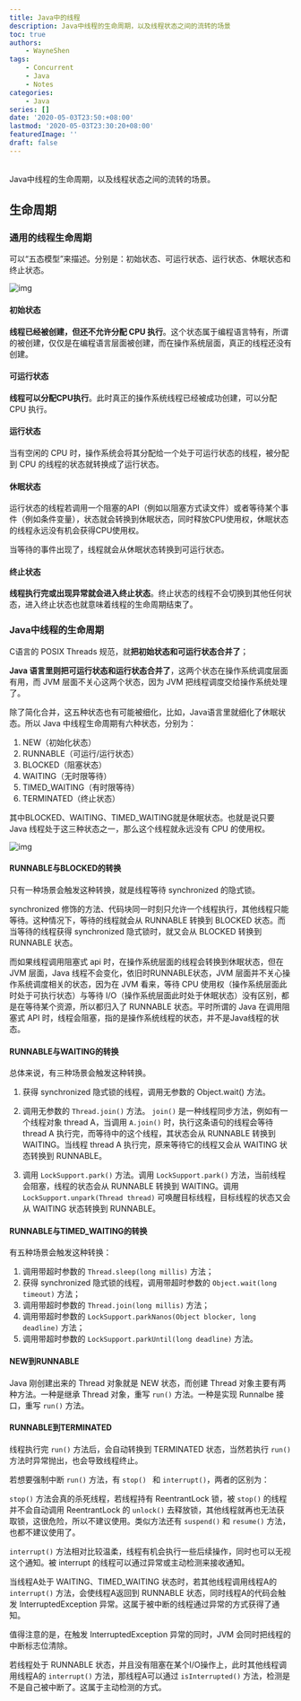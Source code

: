 ```yaml
---
title: Java中的线程
description: Java中线程的生命周期，以及线程状态之间的流转的场景
toc: true
authors: 
    - WayneShen
tags: 
    - Concurrent
    - Java
    - Notes
categories: 
    - Java
series: []
date: '2020-05-03T23:50:+08:00'
lastmod: '2020-05-03T23:30:20+08:00'
featuredImage: ''
draft: false
---
```


</br>
Java中线程的生命周期，以及线程状态之间的流转的场景。

<!--more-->

## 生命周期


### 通用的线程生命周期

可以“五态模型”来描述。分别是：初始状态、可运行状态、运行状态、休眠状态和终止状态。

![img](../../../assets/Java中的线程/9bbc6fa7fb4d631484aa953626cf6ae5.png)

#### 初始状态

**线程已经被创建，但还不允许分配 CPU 执行**。这个状态属于编程语言特有，所谓的被创建，仅仅是在编程语言层面被创建，而在操作系统层面，真正的线程还没有创建。

#### 可运行状态

**线程可以分配CPU执行**。此时真正的操作系统线程已经被成功创建，可以分配 CPU 执行。

#### 运行状态

当有空闲的 CPU 时，操作系统会将其分配给一个处于可运行状态的线程，被分配到 CPU 的线程的状态就转换成了运行状态。

#### 休眠状态

运行状态的线程若调用一个阻塞的API（例如以阻塞方式读文件）或者等待某个事件（例如条件变量），状态就会转换到休眠状态，同时释放CPU使用权，休眠状态的线程永远没有机会获得CPU使用权。

当等待的事件出现了，线程就会从休眠状态转换到可运行状态。

#### 终止状态

**线程执行完或出现异常就会进入终止状态**。终止状态的线程不会切换到其他任何状态，进入终止状态也就意味着线程的生命周期结束了。

### Java中线程的生命周期

C语言的 POSIX Threads 规范，就**把初始状态和可运行状态合并了**；

**Java 语言里则把可运行状态和运行状态合并了**，这两个状态在操作系统调度层面有用，而 JVM 层面不关心这两个状态，因为 JVM 把线程调度交给操作系统处理了。

除了简化合并，这五种状态也有可能被细化，比如，Java语言里就细化了休眠状态。所以 Java 中线程生命周期有六种状态，分别为：

1. NEW（初始化状态）
2. RUNNABLE（可运行/运行状态）
3. BLOCKED（阻塞状态）
4. WAITING（无时限等待）
5. TIMED_WAITING（有时限等待）
6. TERMINATED（终止状态）

其中BLOCKED、WAITING、TIMED_WAITING就是休眠状态。也就是说只要 Java 线程处于这三种状态之一，那么这个线程就永远没有 CPU 的使用权。

![img](../../../assets/Java中的线程/3f6c6bf95a6e8627bdf3cb621bbb7f8c.png)

#### RUNNABLE与BLOCKED的转换
只有一种场景会触发这种转换，就是线程等待 synchronized 的隐式锁。

synchronized 修饰的方法、代码块同一时刻只允许一个线程执行，其他线程只能等待。这种情况下，等待的线程就会从 RUNNABLE 转换到 BLOCKED 状态。而当等待的线程获得 synchronized 隐式锁时，就又会从 BLOCKED 转换到 RUNNABLE 状态。

而如果线程调用阻塞式 api 时，在操作系统层面的线程会转换到休眠状态，但在 JVM 层面，Java 线程不会变化，依旧时RUNNABLE状态，JVM 层面并不关心操作系统调度相关的状态，因为在 JVM 看来，等待 CPU 使用权（操作系统层面此时处于可执行状态）与等待 I/O（操作系统层面此时处于休眠状态）没有区别，都是在等待某个资源，所以都归入了 RUNNABLE 状态。平时所谓的 Java 在调用阻塞式 API 时，线程会阻塞，指的是操作系统线程的状态，并不是Java线程的状态。

#### RUNNABLE与WAITING的转换

总体来说，有三种场景会触发这种转换。

1. 获得 synchronized 隐式锁的线程，调用无参数的 Object.wait() 方法。

2. 调用无参数的 `Thread.join()` 方法。 `join()` 是一种线程同步方法，例如有一个线程对象 thread A，当调用 `A.join()` 时，执行这条语句的线程会等待 thread A 执行完，而等待中的这个线程，其状态会从 RUNNABLE 转换到 WAITING。当线程 thread A 执行完，原来等待它的线程又会从 WAITING 状态转换到 RUNNABLE。
3. 调用 `LockSupport.park()` 方法。调用 `LockSupport.park()` 方法，当前线程会阻塞，线程的状态会从 RUNNABLE 转换到 WAITING。调用`LockSupport.unpark(Thread thread)` 可唤醒目标线程，目标线程的状态又会从 WAITING 状态转换到 RUNNABLE。

#### RUNNABLE与TIMED_WAITING的转换

有五种场景会触发这种转换：

1. 调用带超时参数的 `Thread.sleep(long millis)` 方法；
2. 获得 synchronized 隐式锁的线程，调用带超时参数的 `Object.wait(long timeout)` 方法；
3. 调用带超时参数的 `Thread.join(long millis)` 方法；
4. 调用带超时参数的 `LockSupport.parkNanos(Object blocker, long deadline)` 方法；
5. 调用带超时参数的 `LockSupport.parkUntil(long deadline)` 方法。

#### NEW到RUNNABLE
Java 刚创建出来的 Thread 对象就是 NEW 状态，而创建 Thread 对象主要有两种方法。一种是继承 Thread 对象，重写 `run()` 方法。一种是实现 Runnalbe 接口，重写 `run()` 方法。

#### RUNNABLE到TERMINATED

线程执行完 `run()` 方法后，会自动转换到 TERMINATED 状态，当然若执行 `run()` 方法时异常抛出，也会导致线程终止。

若想要强制中断 `run()` 方法，有 `stop() ` 和 `interrupt()`，两者的区别为：

`stop()` 方法会真的杀死线程，若线程持有 ReentrantLock 锁，被 `stop()` 的线程并不会自动调用 ReentrantLock 的 `unlock()` 去释放锁，其他线程就再也无法获取锁，这很危险，所以不建议使用。类似方法还有 `suspend()` 和 `resume()` 方法，也都不建议使用了。

`interrupt()` 方法相对比较温柔，线程有机会执行一些后续操作，同时也可以无视这个通知。被 interrupt 的线程可以通过异常或主动检测来接收通知。

当线程A处于 WAITING、TIMED_WAITING 状态时，若其他线程调用线程A的 `interrupt()` 方法，会使线程A返回到 RUNNABLE 状态，同时线程A的代码会触发 InterruptedException 异常。这属于被中断的线程通过异常的方式获得了通知。

值得注意的是，在触发 InterruptedException 异常的同时，JVM 会同时把线程的中断标志位清除。

若线程处于 RUNNABLE 状态，并且没有阻塞在某个I/O操作上，此时其他线程调用线程A的 `interrupt()` 方法，那线程A可以通过 `isInterrupted()` 方法，检测是不是自己被中断了。这属于主动检测的方式。







